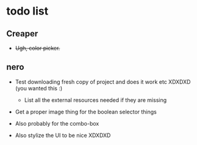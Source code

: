 # todo list

## Creaper

 - ~~Ugh, color picker.~~

## nero

 - Test downloading fresh copy of project and does it work etc XDXDXD (you wanted this :\)
     - List all the external resources needed if they are missing

 - Get a proper image thing for the boolean selector things
 - Also probably for the combo-box
 - Also stylize the UI to be nice XDXDXD

